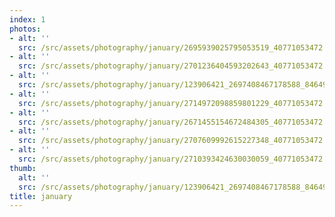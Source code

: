 ```yaml
---
index: 1
photos:
- alt: ''
  src: /src/assets/photography/january/2695939025795053519_40771053472.jpg
- alt: ''
  src: /src/assets/photography/january/2701236404593202643_40771053472.jpg
- alt: ''
  src: /src/assets/photography/january/123906421_2697408467178588_8464997870985989246_n.jpg
- alt: ''
  src: /src/assets/photography/january/2714972098859801229_40771053472.jpg
- alt: ''
  src: /src/assets/photography/january/2671455154672484305_40771053472.jpg
- alt: ''
  src: /src/assets/photography/january/2707609992615227348_40771053472.jpg
- alt: ''
  src: /src/assets/photography/january/2710393424630030059_40771053472.jpg
thumb:
  alt: ''
  src: /src/assets/photography/january/123906421_2697408467178588_8464997870985989246_n.jpg
title: january
---
```

